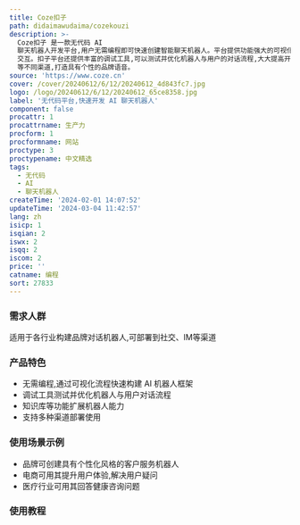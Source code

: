 ```yaml
---
title: Coze扣子
path: didaimawudaima/cozekouzi
description: >-
  Coze扣子 是一款无代码 AI
  聊天机器人开发平台,用户无需编程即可快速创建智能聊天机器人。平台提供功能强大的可视化流程编辑器,支持加入自然语言处理、知识库、工作流等,可实现复杂的 AI
  交互。扣子平台还提供丰富的调试工具,可以测试并优化机器人与用户的对话流程,大大提高开发效率。该产品适合各种行业应用,可部署到社交、IM
  等不同渠道,打造具有个性的品牌语音。
source: 'https://www.coze.cn'
cover: /cover/20240612/6/12/20240612_4d843fc7.jpg
logo: /logo/20240612/6/12/20240612_65ce8358.jpg
label: '无代码平台,快速开发 AI 聊天机器人'
component: false
procattr: 1
procattrname: 生产力
procform: 1
procformname: 网站
proctype: 3
proctypename: 中文精选
tags:
  - 无代码
  - AI
  - 聊天机器人
createTime: '2024-02-01 14:07:52'
updateTime: '2024-03-04 11:42:57'
lang: zh
isicp: 1
isqian: 2
iswx: 2
isqq: 2
iscom: 2
price: ''
catname: 编程
sort: 27833
---
```




### 需求人群
适用于各行业构建品牌对话机器人,可部署到社交、IM等渠道

### 产品特色
- 无需编程,通过可视化流程快速构建 AI 机器人框架
- 调试工具测试并优化机器人与用户对话流程
- 知识库等功能扩展机器人能力
- 支持多种渠道部署使用

### 使用场景示例
- 品牌可创建具有个性化风格的客户服务机器人
- 电商可用其提升用户体验,解决用户疑问
- 医疗行业可用其回答健康咨询问题

### 使用教程


  
